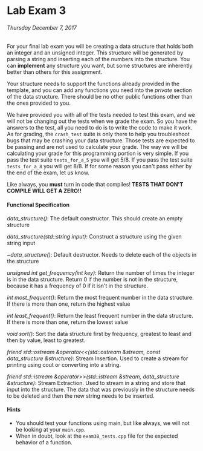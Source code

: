 # Lab Exam 3 #
###### Thursday December 7, 2017 ######

For your final lab exam you will be creating a data structure that holds both an integer and an unsigned integer. This structure will be generated by parsing a string and inserting each of the numbers into the structure. You can **implement** any structure you want, but some structures are inherently better than others for this assignment. 

Your structure needs to support the functions already provided in the template, and you can add any functions you need into the *private* section of the data structure. There should be no other public functions other than the ones provided to you. 

We have provided you with all of the tests needed to test this exam, and we will not be changing out the tests when we grade the exam. So you have the answers to the test, all you need to do is to write the code to make it work. As for grading, the `crash_test` suite is only there to help you troubleshoot bugs that may be crashing your data structure. Those tests are expected to be passing and are not used to calculate your grade. The way we will be calculating your grade for this programming portion is very simple. If you pass the test suite `tests_for_a_5` you will get 5/8. If you pass the test suite `tests_for_a_8` you will get 8/8. If for some reason you can't pass either by the end of the exam, let us know. 

Like always, you **must** turn in code that compiles! **TESTS THAT DON'T COMPILE WILL GET A ZERO!!** 


#### Functional Specification ####
*data_structure()*: The default constructor. This should create an empty structure

*data_structure(std::string input)*: Construct a structure using the given string input 

*~data_structure()*: Default destructor. Needs to delete each of the objects in the structure
 
*unsigned int get_frequency(int key)*: Return the number of times the integer is in the data structure. Return 0 if the number is not in the structure, because it has a frequency of 0 if it isn't in the structure.

*int most_frequent()*: Return the most frequent number in the data structure. If there is more than one, return the highest value

*int least_frequent()*: Return the least frequent number in the data structure. If there is more than one, return the lowest value

*void sort()*: Sort the data structure first by frequency, greatest to least and then by value, least to greatest.

*friend std::ostream &operator<<(std::ostream &stream, const data_structure &structure)*: Stream Insertion. Used to create a stream for printing using cout or converting into a string.

*friend std::istream &operator>>(std::istream &stream, data_structure &structure)*: Stream Extraction. Used to stream in a string and store that input into the structure. The data that was previously in the structure needs to be deleted and then the new string needs to be inserted. 
    

#### Hints ####
* You should test your functions using main, but like always, we will not be looking at your `main.cpp`.
* When in doubt, look at the `exam3B_tests.cpp` file for the expected behavior of a function.